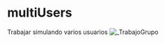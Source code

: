 # multiUsers
Trabajar simulando varios usuarios 
![_TrabajoGrupo](https://github.com/user-attachments/assets/46fd0db2-7da3-4b1d-9936-6a4e3b6f14b5)
